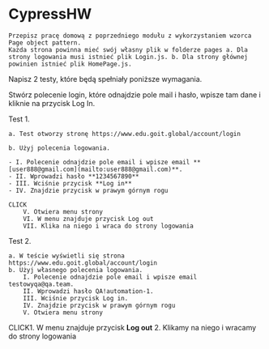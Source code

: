 # CypressHW
    Przepisz pracę domową z poprzedniego modułu z wykorzystaniem wzorca Page object pattern.
    Każda strona powinna mieć swój własny plik w folderze pages a. Dla strony logowania musi istnieć plik Login.js. b. Dla strony głównej powinien istnieć plik HomePage.js.


Napisz 2 testy, które będą spełniały poniższe wymagania.

Stwórz polecenie login, które odnajdzie pole mail i hasło, wpisze tam dane i kliknie na przycisk Log In.

Test 1.

    a. Test otworzy stronę https://www.edu.goit.global/account/login

    b. Użyj polecenia logowania.

    - I. Polecenie odnajdzie pole email i wpisze email **[user888@gmail.com](mailto:user888@gmail.com)**.
    - II. Wprowadzi hasło **1234567890**
    - III. Wciśnie przycisk **Log in**
    - IV. Znajdzie przycisk w prawym górnym rogu    

    CLICK
        V. Otwiera menu strony
        VI. W menu znajduje przycisk Log out
        VII. Klika na niego i wraca do strony logowania

Test 2.

    a. W teście wyświetli się strona https://www.edu.goit.global/account/login
    b. Użyj własnego polecenia logowania.
        I. Polecenie odnajdzie pole email i wpisze email testowyqa@qa.team.
        II. Wprowadzi hasło QA!automation-1.
        III. Wciśnie przycisk Log in.
        IV. Znajdzie przycisk w prawym górnym rogu
        V. Otwiera menu strony

CLICK1. W menu znajduje przycisk **Log out** 2. Klikamy na niego i wracamy do strony logowania